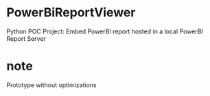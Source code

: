 # PowerBiReportViewer
Python POC Project: Embed PowerBI report hosted in a local PowerBI Report Server 

# note
Prototype without optimizations
